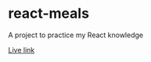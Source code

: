 # react-meals
A project to practice my React knowledge

[Live link](https://exemplar-codes.github.io/react-meals/)
